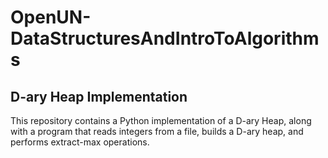 # OpenUN-DataStructuresAndIntroToAlgorithms

## D-ary Heap Implementation
    
This repository contains a Python implementation of a D-ary Heap, along with a program that reads integers from a file, builds a D-ary heap, and performs extract-max operations.